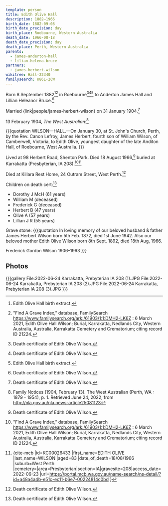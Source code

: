 ```yaml
---
template: person
title: Edith Olive Hall
description: 1882–1966
birth_date: 1882-09-08
birth_date_precision: day
birth_place: Roebourne, Western Australia
death_date: 1966-08-18
death_date_precision: day
death_place: Perth, Western Australia
parents:
  - james-anderton-hall
  - lilian-helena-bruce
partners:
  - james-herbert-wilson
wikitree: Hall-22340
familysearch: K86L-2CW
---
```


Born 8 September 1882[^birthExt][^findagrave] in Roebourne[^deathCert][^deathCert][^birthExt] to Anderton James Hall and Lillian Heleanor Bruce.[^deathCert]

[^deathCert]: Death certificate of Edith Olive Wilson.
[^birthExt]: Edith Olive Hall birth extract.
[^findagrave]: "Find A Grave Index," database, FamilySearch https://www.familysearch.org/ark:/61903/1:1:DMH2-LK6Z : 6 March 2021, Edith Olive Hall Wilson; Burial, Karrakatta, Nedlands City, Western Australia, Australia, Karrakatta Cemetery and Crematorium; citing record ID 21224.

Married {link|people/james-herbert-wilson} on 31 January 1904.[^deathCert]

13 February 1904, *The West Australian*:[^west]

[^west]: Family Notices (1904, February 13). The West Australian (Perth, WA : 1879 - 1954), p. 1. Retrieved June 24, 2022, from http://nla.gov.au/nla.news-article25081123

{{{quotation
WILSON—HALL.—On January 30, at St. John's Church, Perth, by the Rev. Canon Lefroy, James Herbert, fourth son of William Wilson, of Camberwell, Victoria, to Edith Olive, youngest daughter of the late Anditon Hall, of Roebourne, West Australia.
}}}

Lived at 98 Herbert Road, Shenton Park. Died 18 August 1966,[^deathCert] buried at Karrakatta (Presbyterian, IA 208).[^findagrave][^mcb]

[^mcb]: {cite-mcb |id=KC00026433 |first_name=EDITH OLIVE |last_name=WILSON |aged=83 |date_of_death=18/08/1966 |suburb=West Perth |cemetery=|area=Presbyterian|section=IA|gravesite=208|access_date=2022-06-23 |url=https://portal.mcb.wa.gov.au/name-search/ns-detail/?id=a48a4a4b-e51c-ec11-b6e7-00224814c0bd }

Died at Killara Rest Home, 24 Outram Street, West Perth.[^deathCert]

Children on death cert:[^deathCert]
* Dorothy J McH (61 years)
* William M (deceased)
* Frederick G (deceased)
* Herbert B (47 years)
* Olive A (57 years)
* Lillian J R (55 years)

Grave stone:
{{{quotation
In loving memory of our beloved husband & father James Herbert Wilson born 5th Feb. 1872, died 1st June 1942. Also our beloved mother Edith Olive Wilson born 8th Sept. 1892, died 18th Aug, 1966.

Frederick Gordon Wilson 1906–1963
}}}

## Photos

{{{gallery
File:2022-06-24 Karrakatta, Prebyterian IA 208 (1).JPG
File:2022-06-24 Karrakatta, Prebyterian IA 208 (2).JPG
File:2022-06-24 Karrakatta, Prebyterian IA 208 (3).JPG
}}}
